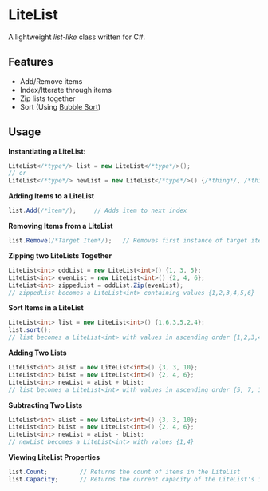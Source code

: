 # LiteList
A lightweight *list-like* class written for C#.


## Features
* Add/Remove items
* Index/Itterate through items
* Zip lists together
* Sort (Using [Bubble Sort](https://en.wikipedia.org/wiki/Bubble_sort))

## Usage
**Instantiating a LiteList:**
```csharp
LiteList</*type*/> list = new LiteList</*type*/>();  
// or
LiteList</*type*/> newList = new LiteList</*type*/>() {/*thing*/, /*thing*/, /*thing*/}
```

**Adding Items to a LiteList**
```csharp
list.Add(/*item*/);     // Adds item to next index
```

**Removing Items from a LiteList**
```csharp
list.Remove(/*Target Item*/);   // Removes first instance of target item from list
```

**Zipping two LiteLists Together**
```csharp
LiteList<int> oddList = new LiteList<int>() {1, 3, 5};
LiteList<int> evenList = new LiteList<int>() {2, 4, 6};
LiteList<int> zippedList = oddList.Zip(evenList);  
// zippedList becomes a LiteList<int> containing values {1,2,3,4,5,6}
```

**Sort Items in a LiteList**
```csharp
LiteList<int> list = new LiteList<int>() {1,6,3,5,2,4};
list.sort();
// list becomes a LiteList<int> with values in ascending order {1,2,3,4,5,6}
```

**Adding Two Lists**
```csharp
LiteList<int> aList = new LiteList<int>() {3, 3, 10};
LiteList<int> bList = new LiteList<int>() {2, 4, 6};
LiteList<int> newList = aList + bList;
// list becomes a LiteList<int> with values in ascending order {5, 7, 16}
```

**Subtracting Two Lists**
```csharp
LiteList<int> aList = new LiteList<int>() {3, 3, 10};
LiteList<int> bList = new LiteList<int>() {2, 4, 6};
LiteList<int> newList = aList - bList;
// newList becomes a LiteList<int> with values {1,4}
```

**Viewing LiteList Properties**
```csharp
list.Count;         // Returns the count of items in the LiteList
list.Capacity;      // Returns the current capacity of the LiteList's internal array